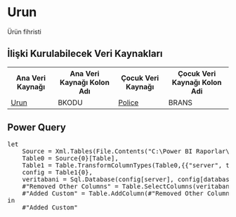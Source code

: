 <h1>Urun</h1>
Ürün fihristi

<h2>İlişki Kurulabilecek Veri Kaynakları</h2>
<table>
<tr>
<th>Ana Veri Kaynağı</th>
<th>Ana Veri Kaynağı Kolon Adı</th>
<th>Çocuk Veri Kaynağı</th>
<th>Çocuk Veri Kaynağı Kolon Adi</th>
</tr>
<tr>
<td><a href="../VeriKaynaklari/Bolge.md">Urun</a></td>
<td>BKODU</td>
<td><a href="../VeriKaynaklari/Police.md">Police</a></td>
<td>BRANS</td>
</tr>
</table>


<h2>Power Query</h2>
<pre>
let
    Source = Xml.Tables(File.Contents("C:\Power BI Raporlar\config.xml")),
    Table0 = Source{0}[Table],
    Table1 = Table.TransformColumnTypes(Table0,{{"server", type text}, {"database", type text}}),
    config = Table1{0},
    veritabani = Sql.Database(config[server], config[database], [Query="select * from SBRANS WHERE BKODU = ALTKODU"]),
    #"Removed Other Columns" = Table.SelectColumns(veritabani,{"BKODU", "HASARKODU", "BADI", "IADI", "ACIKLAMA"}),
    #"Added Custom" = Table.AddColumn(#"Removed Other Columns", "UrunKoduVeAdi", each [BKODU]&" - "&[BADI]) 
in
    #"Added Custom"
</pre>
